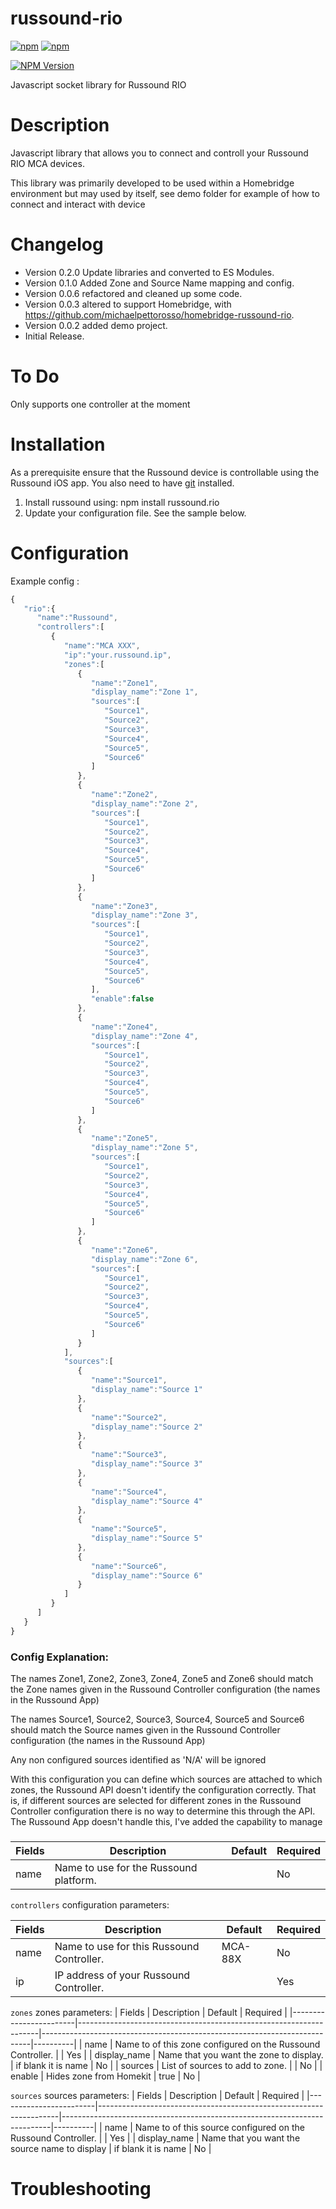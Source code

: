 # russound-rio
[![npm](https://img.shields.io/npm/dt/russound-rio.svg)](https://www.npmjs.com/package/russound-rio)
[![npm](https://img.shields.io/npm/l/russound-rio.svg)](https://www.npmjs.com/package/russound-rio)

[![NPM Version](https://img.shields.io/npm/v/russound-rio.svg)](https://www.npmjs.com/package/russound-rio)

Javascript socket library for Russound RIO

# Description

Javascript library that allows you to connect and controll your Russound RIO MCA devices.

This library was primarily developed to be used within a Homebridge environment but may used by itself, see demo
folder for example of how to connect and interact with device   

# Changelog
* Version 0.2.0 Update libraries and converted to ES Modules.
* Version 0.1.0 Added Zone and Source Name mapping and config.
* Version 0.0.6 refactored and cleaned up some code.
* Version 0.0.3 altered to support Homebridge, with https://github.com/michaelpettorosso/homebridge-russound-rio.
* Version 0.0.2 added demo project.
* Initial Release.

# To Do

Only supports one controller at the moment

# Installation

As a prerequisite ensure that the Russound device is controllable using the Russound iOS app.
You also need to have [git](https://github.com/git/git) installed.

1. Install russound using: npm install russound.rio
3. Update your configuration file. See the sample below.

# Configuration

Example config :
```js
{
   "rio":{
      "name":"Russound",
      "controllers":[
         {
            "name":"MCA XXX",
            "ip":"your.russound.ip",
            "zones":[
               {
                  "name":"Zone1",
                  "display_name":"Zone 1",
                  "sources":[
                     "Source1",
                     "Source2",
                     "Source3",
                     "Source4",
                     "Source5",
                     "Source6"
                  ]
               },
               {
                  "name":"Zone2",
                  "display_name":"Zone 2",
                  "sources":[
                     "Source1",
                     "Source2",
                     "Source3",
                     "Source4",
                     "Source5",
                     "Source6"
                  ]
               },
               {
                  "name":"Zone3",
                  "display_name":"Zone 3",
                  "sources":[
                     "Source1",
                     "Source2",
                     "Source3",
                     "Source4",
                     "Source5",
                     "Source6"
                  ],
                  "enable":false
               },
               {
                  "name":"Zone4",
                  "display_name":"Zone 4",
                  "sources":[
                     "Source1",
                     "Source2",
                     "Source3",
                     "Source4",
                     "Source5",
                     "Source6"
                  ]
               },
               {
                  "name":"Zone5",
                  "display_name":"Zone 5",
                  "sources":[
                     "Source1",
                     "Source2",
                     "Source3",
                     "Source4",
                     "Source5",
                     "Source6"
                  ]
               },
               {
                  "name":"Zone6",
                  "display_name":"Zone 6",
                  "sources":[
                     "Source1",
                     "Source2",
                     "Source3",
                     "Source4",
                     "Source5",
                     "Source6"
                  ]
               }
            ],
            "sources":[
               {
                  "name":"Source1",
                  "display_name":"Source 1"
               },
               {
                  "name":"Source2",
                  "display_name":"Source 2"
               },
               {
                  "name":"Source3",
                  "display_name":"Source 3"
               },
               {
                  "name":"Source4",
                  "display_name":"Source 4"
               },
               {
                  "name":"Source5",
                  "display_name":"Source 5"
               },
               {
                  "name":"Source6",
                  "display_name":"Source 6"
               }
            ]
         }
      ]
   }
}

```

### Config Explanation:
The names Zone1, Zone2, Zone3, Zone4, Zone5 and Zone6 should match the Zone names given in the Russound Controller configuration (the names in the Russound App)

The names Source1, Source2, Source3, Source4, Source5 and Source6 should match the Source names given in the Russound Controller configuration (the names in the Russound App)
  
  Any non configured sources identified as 'N/A' will be ignored

With this configuration you can define which sources are attached to which zones, the Russound API doesn't identify the configuration correctly.
That is, if different sources are selected for different zones in the Russound Controller configuration there is no way to determine this through the API. 
The Russound App doesn't handle this, I've added the capability to manage 

###

| Fields                 | Description                                                        | Default                                                                   | Required |
|------------------------|--------------------------------------------------------------------|---------------------------------------------------------------------------|----------|
| name                   | Name to use for the Russound platform.                             |                                                                           | No       |
`controllers` configuration parameters:

| Fields                 | Description                                                        | Default                                                                   | Required |
|------------------------|--------------------------------------------------------------------|---------------------------------------------------------------------------|----------|
| name                   | Name to use for this Russound Controller.                          | MCA-88X                                                                   | No       |
| ip                     | IP address of your Russound Controller.                            |                                                                           | Yes      |

`zones` zones parameters:
| Fields                 | Description                                                        | Default                                                                   | Required |
|------------------------|--------------------------------------------------------------------|---------------------------------------------------------------------------|----------|
| name                   | Name to of this zone configured on the Russound Controller.        |                                                                           | Yes      |
| display_name           | Name that you want the zone to display.                            | if blank it is name                                                       | No       |
| sources                | List of sources to add to zone.                                    |                                                                           | No       |
| enable                 | Hides zone from Homekit                                            | true                                                                      | No       |

`sources` sources parameters:
| Fields                 | Description                                                        | Default                                                                   | Required |
|------------------------|--------------------------------------------------------------------|---------------------------------------------------------------------------|----------|
| name                   | Name to of this source configured on the Russound Controller.      |                                                                           | Yes      |
| display_name           | Name that you want the source name to display                      | if blank it is name                                                       | No       |

# Troubleshooting

